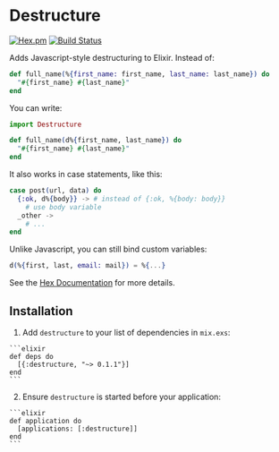 # Destructure
[![Hex.pm](https://img.shields.io/hexpm/v/destructure.svg)](https://hex.pm/packages/destructure)
[![Build Status](https://travis-ci.org/danielberkompas/destructure.svg?branch=master)](https://travis-ci.org/danielberkompas/destructure)

Adds Javascript-style destructuring to Elixir. Instead of:

```elixir
def full_name(%{first_name: first_name, last_name: last_name}) do
  "#{first_name} #{last_name}"
end
```

You can write:

```elixir
import Destructure

def full_name(d%{first_name, last_name}) do
  "#{first_name} #{last_name}"
end
```

It also works in case statements, like this:

```elixir
case post(url, data) do
  {:ok, d%{body}} -> # instead of {:ok, %{body: body}}
    # use body variable
  _other ->
    # ...
end
```

Unlike Javascript, you can still bind custom variables:

```elixir
d(%{first, last, email: mail}) = %{...}
```

See the [Hex Documentation](https://hexdocs.pm/destructure) for more details.

## Installation

  1. Add `destructure` to your list of dependencies in `mix.exs`:

    ```elixir
    def deps do
      [{:destructure, "~> 0.1.1"}]
    end
    ```

  2. Ensure `destructure` is started before your application:

    ```elixir
    def application do
      [applications: [:destructure]]
    end
    ```
